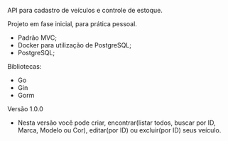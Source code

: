 API para cadastro de veículos e controle de estoque.

Projeto em fase inicial, para prática pessoal.

- Padrão MVC;
- Docker para utilização de PostgreSQL;
- PostgreSQL;

Bibliotecas:
- Go
- Gin
- Gorm

Versão 1.0.0
- Nesta versão você pode criar, encontrar(listar todos, buscar por ID, Marca, Modelo ou Cor), editar(por ID) ou excluir(por ID) seus veículo.